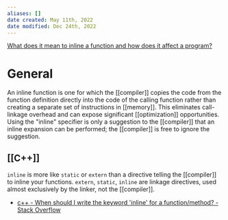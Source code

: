 ```yaml
---
aliases: []
date created: May 11th, 2022
date modified: Dec 24th, 2022
---
```

[What does it mean to inline a function and how does it affect a program?](https://www.ibm.com/support/pages/what-does-it-mean-inline-function-and-how-does-it-affect-program)

# General
An inline function is one for which the [[compiler]] copies the code from the function definition directly into the code of the calling function rather than creating a separate set of instructions in [[memory]]. This eliminates call-linkage overhead and can expose significant [[optimization]] opportunities. Using the "inline" specifier is only a suggestion to the [[compiler]] that an inline expansion can be performed; the [[compiler]] is free to ignore the suggestion.

## [[C++]]
`inline` is more like `static` or `extern` than a directive telling the [[compiler]] to inline your functions. `extern`, `static`, `inline` are linkage directives, used almost exclusively by the linker, not the [[compiler]].

- [c++ - When should I write the keyword 'inline' for a function/method? - Stack Overflow](https://stackoverflow.com/questions/1759300/when-should-i-write-the-keyword-inline-for-a-function-method)  


